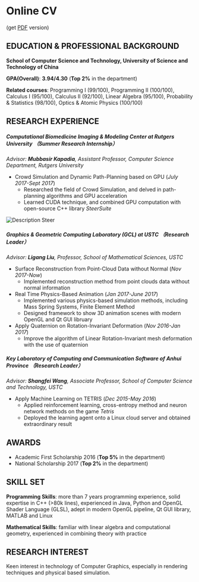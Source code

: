 # Online CV

(get [PDF](https://robert-lu.github.io/Wuyue_CV_(online_version).pdf) version)

## EDUCATION & PROFESSIONAL BACKGROUND

**School of Computer Science and Technology, University of Science and Technology of China**

**GPA(Overall)**: **3.94/4.30** (**Top 2%** in the department)

**Related courses**: Programming I (99/100), Programming II (100/100), Calculus I (95/100), Calculus II (92/100),
Linear Algebra (95/100), Probability & Statistics (98/100), Optics & Atomic Physics (100/100)

## RESEARCH  EXPERIENCE

##### **Computational Biomedicine Imaging & Modeling Center at Rutgers University** （Summer Research Internship）

*Advisor: **Mubbasir Kapadia**, Assistant Professor, Computer Science Department, Rutgers University*

* Crowd Simulation and Dynamic Path-Planning based on GPU (*July 2017-Sept 2017*)
  * Researched the field of Crowd Simulation, and delved in path-planning algorithms and GPU acceleration
  * Learned CUDA technique, and combined GPU computation with open-source C++ library *SteerSuite*

![Description Steer](https://robert-lu.github.io/image/desc_steer.png)

##### **Graphics & Geometric Computing Laboratory (GCL) at USTC** （Research Leader）

*Advisor: **Ligang Liu**, Professor, School of Mathematical Sciences, USTC*

* Surface Reconstruction from Point-Cloud Data without Normal (*Nov 2017-Now*)
  * Implemented reconstruction method from point clouds data without normal information
* Real Time Physics-Based Animation (*Jan 2017-June 2017*)
  * Implemented various physics-based simulation methods, including Mass Spring Systems, Finite Element Method
  * Designed framework to show 3D animation scenes with modern OpenGL and Qt GUI libruary
* Apply Quaternion on Rotation-Invariant Deformation  (*Nov 2016-Jan 2017*)
  * Improve the algorithm of Linear Rotation-Invariant mesh deformation with the use of quaternion

##### **Key Laboratory of Computing and Communication Software of Anhui Province** （Research Leader）

*Advisor: **Shangfei Wang**, Associate Professor, School of Computer Science and Technology, USTC*

* Apply Machine Learning on TETRIS (*Dec 2015-May 2016*)
  * Applied reinforcement learning, cross-entropy method and neuron network methods on the game *Tetris*
  * Deployed the learning agent onto a Linux cloud server and obtained extraordinary result

##  AWARDS

* Academic First Scholarship 2016 (**Top 5%** in the department)
* National Scholarship 2017 (**Top 2%** in the department)

## SKILL SET

**Programming Skills**: more than 7 years programming experience, solid expertise in C++ (>80k lines), experienced in Java, Python and OpenGL Shader Language (GLSL), adept in modern OpenGL pipeline, Qt GUI library, MATLAB and Linux

**Mathematical Skills**: familiar with linear algebra and computational geometry, experienced in combining theory with practice

## RESEARCH INTEREST

Keen interest in technology of Computer Graphics, especially in rendering techniques and physical based simulation.